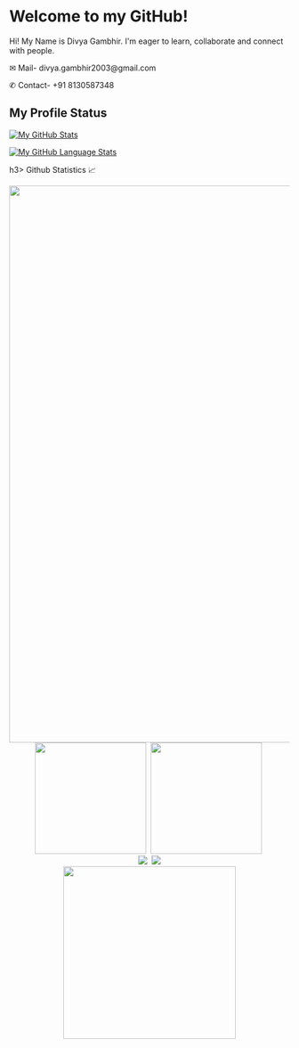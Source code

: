 <h1>Welcome to my GitHub! </h1>
<p>Hi! My Name is Divya Gambhir. I'm eager to learn, collaborate and connect with people. </p>
<p>&#x2709; Mail- divya.gambhir2003@gmail.com</p>
<p>&#9990; Contact- +91 8130587348</p>
<h2>My Profile Status</h2>
<a href="https://github.com/users/Diald/achievements/pull-shark"></a>

[![My GitHub Stats](https://github-readme-stats.vercel.app/api/?username=Diald&count_private=true&theme=tokyonight&showicons=true)]()


[![My GitHub Language Stats](https://github-readme-stats.vercel.app/api/top-langs/?username=Diald&langs_count=5&theme=tokyonight)]()

h3> Github Statistics 📈</h3>

<p align="center">
<img width="1000px" src="http://github-profile-summary-cards.vercel.app/api/cards/profile-details?username=Diald&theme=tokyonight" /> 
  <br />
<img height="200px" src="http://github-profile-summary-cards.vercel.app/api/cards/stats?username=Diald&theme=tokyonight"/>&nbsp;
<img height="200px" src="http://github-profile-summary-cards.vercel.app/api/cards/productive-time?username=Diald&theme=tokyonight&utcOffset=8"/>&nbsp;
  <br />
<img src="http://github-profile-summary-cards.vercel.app/api/cards/repos-per-language?username=Diald&theme=tokyonight" />&nbsp;
<img src="http://github-profile-summary-cards.vercel.app/api/cards/most-commit-language?username=Diald&theme=tokyonight" />
  <br />
<img  height="310px" src="https://github-readme-streak-stats.herokuapp.com/?user=Diald&theme=tokyonight&hide_border=true" />
</p>


<!--
**Diald/Diald** is a ✨ _special_ ✨ repository because its `README.md` (this file) appears on your GitHub profile.

Here are some ideas to get you started:

- 🔭 I’m currently working on ...
- 🌱 I’m currently learning ...
- 👯 I’m looking to collaborate on ...
- 🤔 I’m looking for help with ...
- 💬 Ask me about ...
- 📫 How to reach me: ...
- 😄 Pronouns: ...
- ⚡ Fun fact: ...
-->
